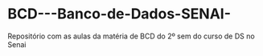 # BCD---Banco-de-Dados-SENAI-
Repositório com as aulas da matéria de BCD do 2º sem do curso de DS no Senai
